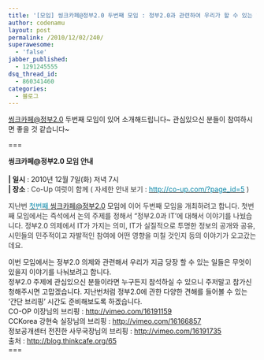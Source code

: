 ```yaml
---
title: '[모임] 씽크카페@정부2.0 두번째 모임 : 정부2.0과 관련하여 우리가 할 수 있는 일들을 찾아보기'
author: codenamu
layout: post
permalink: /2010/12/02/240/
superawesome:
  - 'false'
jabber_published:
  - 1291245555
dsq_thread_id:
  - 860341460
categories:
  - 블로그
---
```

씽크카페@정부2.0 두번째 모임이 있어 소개해드립니다~ 관심있으신 분들이 참여하시면 좋을 것 같습니다~

===

<div>
  <strong>씽크카페@정부2.0 모임 안내 </strong>
</div>

<div>
  <strong><br /> </strong>
</div>

<div>
  <strong>| 일시</strong> : 2010년 12월 7일(화) 저녁 7시
</div>

<div>
  <strong>| 장소</strong><span style="color:#333333;"> : Co-Up 여럿이 함께 ( 자세한 안내 보기 : </span><a title="[http://co-up.com/?page_id=5]로 이동합니다." href="http://co-up.com/?page_id=5" target="_blank"><span style="color:#0686a8;">http://co-up.com/?page_id=5</span></a><span style="color:#333333;"> )</span>
</div>

<span style="color:#333333;">지난번 </span><a title="[http://blog.thinkcafe.org/45]로 이동합니다." href="http://blog.thinkcafe.org/44" target="_blank"><span style="color:#0686a8;">첫번째 씽크카페@정부2.0 모임</span></a><span style="color:#333333;">에 이어 두번째 모임을 개최하려고 합니다. 첫번째 모임에서는 즉석에서 논의 주제를 정해서 &#8220;정부2.0과 IT&#8217;에 대해서 이야기를 나눴습니다. 정부2.0 의제에서 IT가 가지는 의미, IT가 실질적으로 투명한 정보의 공개와 공유, 시민들의 민주적이고 자발적인 참여에 어떤 영향을 미칠 것인지 등의 이야기가 오고갔는데요. </span>

<div>
  이번 모임에서는 정부2.0 의제와 관련해서 우리가 지금 당장 할 수 있는 일들은 무엇이 있을지 이야기를 나눠보려고 합니다.
</div>

<div>
  정부2.0 주제에 관심있으신 분들이라면 누구든지 참석하실 수 있으니 주저말고 참가신청해주시면 고맙겠습니다. 지난번처럼 정부2.0에 관한 다양한 견해를 들어볼 수 있는 &#8216;간단 브리핑&#8217; 시간도 준비해보도록 하겠습니다.
</div>

<div>
</div>

<div>
  CO-OP 이장님의 브리핑 : <a href="http://vimeo.com/16191159">http://vimeo.com/16191159</a>
</div>

<div>
  CCKorea 강현숙 실장님의 브리핑 : <a href="http://vimeo.com/16166857">http://vimeo.com/16166857</a>
</div>

<div>
  정보공개센터 전진한 사무국장님의 브리핑 : <a href="http://vimeo.com/16191735">http://vimeo.com/16191735</a>
</div>

<div>
</div>

<div>
  출처 : <a href="http://blog.thinkcafe.org/65" target="_blank">http://blog.thinkcafe.org/65</a>
</div>

<div>
  ===
</div>

<div>
</div>